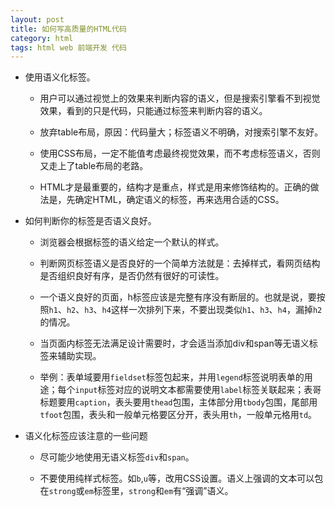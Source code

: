 ```yaml
---
layout: post
title: 如何写高质量的HTML代码
category: html
tags: html web 前端开发 代码
---
```


*	使用语义化标签。

	*	用户可以通过视觉上的效果来判断内容的语义，但是搜索引擎看不到视觉效果，看到的只是代码，只能通过标签来判断内容的语义。

	*	放弃table布局，原因：代码量大；标签语义不明确，对搜索引擎不友好。

	*	使用CSS布局，一定不能值考虑最终视觉效果，而不考虑标签语义，否则又走上了table布局的老路。
	
	<!-- more -->

	*	HTML才是最重要的，结构才是重点，样式是用来修饰结构的。正确的做法是，先确定HTML，确定语义的标签，再来选用合适的CSS。

*	如何判断你的标签是否语义良好。

	*	浏览器会根据标签的语义给定一个默认的样式。

	*	判断网页标签语义是否良好的一个简单方法就是：去掉样式，看网页结构是否组织良好有序，是否仍然有很好的可读性。

	*	一个语义良好的页面，h标签应该是完整有序没有断层的。也就是说，要按照`h1`、`h2`、`h3`、`h4`这样一次排列下来，不要出现类似`h1`、`h3`、`h4`，漏掉`h2`的情况。

	*	当页面内标签无法满足设计需要时，才会适当添加div和span等无语义标签来辅助实现。

	*	举例：表单域要用`fieldset`标签包起来，并用`legend`标签说明表单的用途；每个`input`标签对应的说明文本都需要使用`label`标签关联起来；表哥标题要用`caption`，表头要用`thead`包围，主体部分用`tbody`包围，尾部用`tfoot`包围，表头和一般单元格要区分开，表头用`th`，一般单元格用`td`。

*	语义化标签应该注意的一些问题

	*	尽可能少地使用无语义标签`div`和`span`。

	*	不要使用纯样式标签。如`b`,`u`等，改用CSS设置。语义上强调的文本可以包在`strong`或`em`标签里，`strong`和`em`有“强调”语义。
